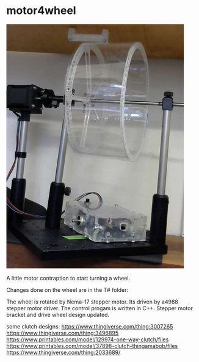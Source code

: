 # motor4wheel
 

 ![](https://github.com/Sussex-Neuroscience/motor4wheel/blob/main/Motor4wheel.PNG)

 A little motor contraption to start turning a wheel.

 Changes done on the wheel are in the T# folder:

 The wheel is rotated by Nema-17 stepper motor. 
 Its driven by a4988 stepper motor driver.
 The control progam is written in C++.
 Stepper motor bracket and drive wheel design updated.


 some clutch designs:
 https://www.thingiverse.com/thing:3007265
 https://www.thingiverse.com/thing:3496895
 https://www.printables.com/model/129974-one-way-clutch/files
 https://www.printables.com/model/37898-clutch-thingamabob/files
https://www.thingiverse.com/thing:2033689/